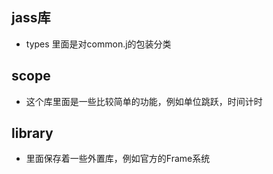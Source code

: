 ## jass库
* types 里面是对common.j的包装分类

## scope
* 这个库里面是一些比较简单的功能，例如单位跳跃，时间计时

## library
* 里面保存着一些外置库，例如官方的Frame系统
